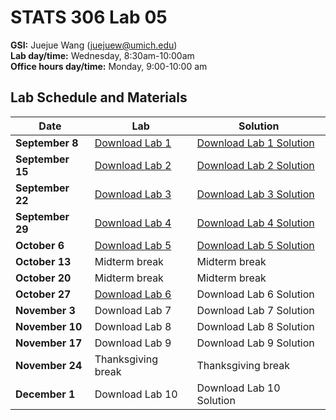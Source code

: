# STATS 306 Lab 05

**GSI:** Juejue Wang (juejuew@umich.edu)\
**Lab day/time:** Wednesday, 8:30am-10:00am \
**Office hours day/time:** Monday, 9:00-10:00 am

## Lab Schedule and Materials

Date | Lab | Solution
--- | --- | ---
**September 8** | <a href="stats306_lab1.ipynb">Download Lab 1</a> | <a href="stats306_lab1_solution.ipynb">Download Lab 1 Solution</a>
**September 15** | <a href="stats306_lab2.ipynb">Download Lab 2</a> | <a href="stats306_lab2_solution.ipynb">Download Lab 2 Solution</a>
**September 22** | <a href="stats306_lab3.ipynb">Download Lab 3</a> | <a href="stats306_lab3_solution.ipynb">Download Lab 3 Solution</a>
**September 29** | <a href="stats306_lab4.ipynb">Download Lab 4</a> | <a href="stats306_lab4_solution.ipynb">Download Lab 4 Solution</a>
**October 6** | <a href="stats306_lab5.ipynb">Download Lab 5</a> | <a href="stats306_lab5.ipynb">Download Lab 5 Solution</a>
**October 13** | Midterm break | Midterm break 
**October 20** | Midterm break | Midterm break
**October 27** | <a href="stats306_lab6.ipynb">Download Lab 6</a> | Download Lab 6 Solution 
**November 3** | Download Lab 7 | Download Lab 7 Solution
**November 10** | Download Lab 8 | Download Lab 8 Solution
**November 17** | Download Lab 9 | Download Lab 9 Solution
**November 24** | Thanksgiving break | Thanksgiving break
**December 1** | Download Lab 10 | Download Lab 10 Solution

